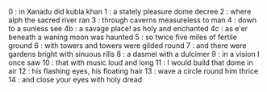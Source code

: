 0  : in Xanadu did kubla khan
1  : a stately pleasure dome decree
2  : where alph the sacred river ran
3  : through caverns measureless to man
4  : down to a sunless see
4b : a savage place! as holy and enchanted
4c : as e'er beneath a waning moon was haunted
5  : so twice five miles of fertile ground
6  : with towers and towers were gilded round
7  : and there were gardens bright with sinuous rills
8  : a dasmel with a dulcimer
9  : in a vision I once saw
10 : that with music loud and long
11 : I would build that dome in air
12 : his flashing eyes, his floating hair
13 : wave a circle round him thrice
14 : and close your eyes with holy dread


